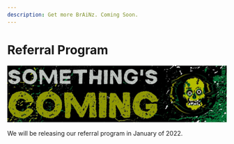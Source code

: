 ```yaml
---
description: Get more BrAiNz. Coming Soon.
---
```


# Referral Program

![](../../.gitbook/assets/9.jpg)

We will be releasing our referral program in January of 2022.&#x20;
